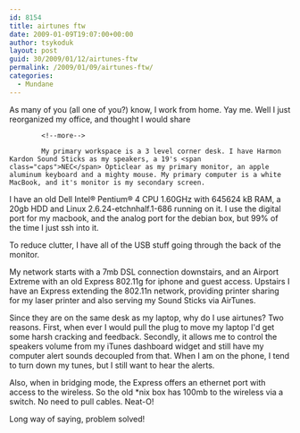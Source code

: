 ```yaml
---
id: 8154
title: airtunes ftw
date: 2009-01-09T19:07:00+00:00
author: tsykoduk
layout: post
guid: 30/2009/01/12/airtunes-ftw
permalink: /2009/01/09/airtunes-ftw/
categories:
  - Mundane
---
```

As many of you (all one of you?) know, I work from home. Yay me. Well I just reorganized my office, and thought I would share

            <!--more-->

            My primary workspace is a 3 level corner desk. I have Harmon Kardon Sound Sticks as my speakers, a 19's <span class="caps">NEC</span> Opticlear as my primary monitor, an apple aluminum keyboard and a mighty mouse. My primary computer is a white MacBook, and it's monitor is my secondary screen.


I have an old Dell Intel&#174; Pentium&#174; 4 <span class="caps">CPU 1</span>.60GHz with  645624 kB <span class="caps">RAM</span>, a 20gb <span class="caps">HDD</span> and Linux 2.6.24-etchnhalf.1-686 running on it. I use the digital port for my macbook, and the analog port for the debian box, but 99% of the time I just ssh into it.


To reduce clutter, I have all of the <span class="caps">USB</span> stuff going through the back of the monitor.


My network starts with a 7mb <span class="caps">DSL</span> connection downstairs, and an Airport Extreme with an old Express 802.11g for iphone and guest access. Upstairs I have an Express extending the 802.11n network, providing printer sharing for my laser printer and also serving my Sound Sticks via AirTunes.


Since they are on the same desk as my laptop, why do I use airtunes? Two reasons. First, when ever I would pull the plug to move my laptop I'd get some harsh cracking and feedback. Secondly, it allows me to control the speakers volume from my iTunes dashboard widget and still have my computer alert sounds decoupled from that. When I am on the phone, I tend to turn down my tunes, but I still want to hear the alerts.


Also, when in bridging mode, the Express offers an ethernet port with access to the wireless. So the old *nix box has 100mb to the wireless via a switch. No need to pull cables. Neat-O!


Long way of saying, problem solved!